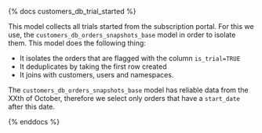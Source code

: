 {% docs customers_db_trial_started %}

This model collects all trials started from the subscription portal. For this we use, the `customers_db_orders_snapshots_base` model in order to isolate them. This model does the following thing:

* It isolates the orders that are flagged with the column `is_trial=TRUE`
* It deduplicates by taking the first row created
* It joins with customers, users and namespaces. 

The `customers_db_orders_snapshots_base` model has reliable data from the XXth of October, therefore we select only orders that have a `start_date` after this date.

{% enddocs %}
